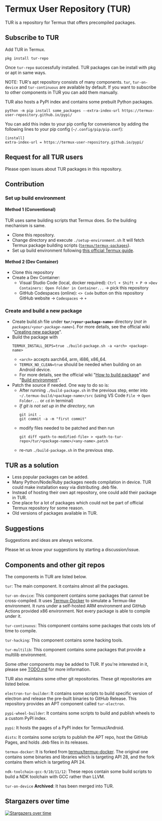 # Termux User Repository (TUR)

TUR is a repository for Termux that offers precompiled packages.

## Subscribe to TUR
Add TUR in Termux. 
```
pkg install tur-repo
```
Once `tur-repo` successfully installed. TUR packages can be install with pkg or apt in same ways. 

NOTE: TUR's apt repository consists of many components. `tur`, `tur-on-device` and `tur-continuous` are available by default. If you want to subscribe to other components in TUR you can add them manually.

TUR also hosts a PyPI index and contains some prebuilt Python packages.
```
python -m pip install some_packages --extra-index-url https://termux-user-repository.github.io/pypi/
```

You can add this index to your pip config for convenience by adding the following lines to your pip config (`~/.config/pip/pip.conf`):
```
[install]
extra-index-url = https://termux-user-repository.github.io/pypi/
```

## Request for all TUR users

Please open issues about TUR packages in this repository.

## Contribution

### Set up build environment

#### Method 1 (Conventional)
TUR uses same building scripts that Termux does. So the building mechanism is same.
* Clone this repository.
* Change directory and execute `./setup-environment.sh` It will fetch Termux package building scripts ([`termux/termux-packages`](https://github.com/termux/termux-packages)). 
* Set up build environment following [this official Termux guide](https://github.com/termux/termux-packages/wiki/Build-environment). 

#### Method 2 (Dev Container)
* Clone this repository
* Create a Dev Container:
    * Visual Studio Code (local, docker required): `Ctrl + Shift + P` &rarr; `>Dev Containers: Open Folder in Container...` &rarr; pick this repository
    * GitHub Codespaces (online): `<> Code` button on this repository GitHub website &rarr; `Codespaces` &rarr; `+`

### Create and build a new package
* Create build.sh file under **`tur/<your-package-name>`** directory (_not in `packages/<your-package-name>`_). For more details, see the official wiki "[Creating new package](https://github.com/termux/termux-packages/wiki/Creating-new-package)". 
* Build the package with 
    ```
    TERMUX_INSTALL_DEPS=true ./build-package.sh -a <arch> <package-name>
    ```
  * `<arch>` accepts aarch64, arm, i686, x86_64. 
  * `TERMUX_NO_CLEAN=true` should be needed when building on an Android device. 
  * For more details, see the official wiki "[How to build package](https://github.com/termux/termux-packages/wiki/Building-packages)" and "[Build environment](https://github.com/termux/termux-packages/wiki/Build-environment)". 
* Patch the source if needed. One way to do so is:
  * After running `./build-package.sh` in the previous step, enter into `~/.termux-build/<package-name>/src` (using VS Code `File` &rarr; `Open Folder...` or `cd` in terminal)
  * *If git is not set up in the directory*, run
    ```
    git init .
    git commit -a -m "first commit"
    ```
  * modify files needed to be patched and then run 
    ```
    git diff <path-to-modified-file> > <path-to-tur-repo>/tur/<package-name>/<any-name>.patch
    ```
  * re-run `./build-package.sh` in the previous step. 

## TUR as a solution

* Less popular packages can be added.
* Many Python/Node/Ruby packages needs compilation in device. TUR could make installation easy via distributing .deb file.
* Instead of hosting their own apt repository, one could add their package in TUR. 
* One place for a lot of packages which could not be part of official Termux repository for some reason.
* Old versions of packages available in TUR. 

## Suggestions
Suggestions and ideas are always welcome.

Please let us know your suggestions by starting a discussion/issue.

## Components and other git repos
The components in TUR are listed below.

`tur`: The main component. It contains almost all the packages.

`tur-on-device`: This component contains some packages that cannot be cross-compiled. It uses [Termux-Docker](https://github.com/termux/termux-docker) to simulate a Termux-like environment. It runs under a self-hosted ARM environment and GitHub Actions provided x86 environment. Not every package is able to compile under it.

`tur-continuous`: This component contains some packages that costs lots of time to compile.

`tur-hacking`: This component contains some hacking tools.

`tur-multilib`: This component contains some packages that provide a multilib environment.

Some other components may be added to TUR. If you're interested in it, please see [TODO.md](TODO.md) for more information.

TUR also maintains some other git repositories. These git repositories are listed below.

`electron-tur-builder`: It contains some scripts to build specific version of electron and release the pre-built binaries to GitHub Release. This repository provides an APT component called `tur-electron`.

`pypi-wheel-builder`: It contains some scripts to build and publish wheels to a custom PyPI index.

`pypi`: It hosts the pages of a PyPI index for Termux/Android. 

`dists`: It contains some scripts to publish the APT repo, host the GitHub Pages, and holds .deb files in its releases.

`termux-docker`: It is forked from [termux/termux-docker](https://github.com/termux/termux-docker). The original one contains some binaries and libraries which is targeting API 28, and the fork contains them which is targeting API 24.

`ndk-toolchain-gcc-9/10/11/12`: These repos contain some build scripts to build a NDK toolchain with GCC rather than LLVM.

`tur-on-device` **Archived**: It has been merged into TUR.

## Stargazers over time
[![Stargazers over time](https://starchart.cc/termux-user-repository/tur.svg?variant=adaptive)](https://starchart.cc/termux-user-repository/tur)
